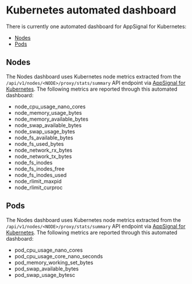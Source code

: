 # Kubernetes automated dashboard

There is currently one automated dashboard for AppSignal for Kubernetes:

- [Nodes](#nodes)
- [Pods](#pods)

## Nodes

The Nodes dashboard uses Kubernetes node metrics extracted from the `/api/v1/nodes/<NODE>/proxy/stats/summary` API endpoint via [AppSignal for Kubernetes](https://github.com/appsignal/appsignal-kubernetes).
The following metrics are reported through this automated dashboard:

- node_cpu_usage_nano_cores
- node_memory_usage_bytes
- node_memory_available_bytes
- node_swap_available_bytes
- node_swap_usage_bytes
- node_fs_available_bytes
- node_fs_used_bytes
- node_network_rx_bytes
- node_network_tx_bytes
- node_fs_inodes
- node_fs_inodes_free
- node_fs_inodes_used
- node_rlimit_maxpid
- node_rlimit_curproc

## Pods

The Nodes dashboard uses Kubernetes node metrics extracted from the `/api/v1/nodes/<NODE>/proxy/stats/summary` API endpoint via [AppSignal for Kubernetes](https://github.com/appsignal/appsignal-kubernetes).
The following metrics are reported through this automated dashboard:

- pod_cpu_usage_nano_cores
- pod_cpu_usage_core_nano_seconds
- pod_memory_working_set_bytes
- pod_swap_available_bytes
- pod_swap_usage_bytesc
